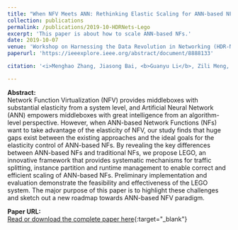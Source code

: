 ```yaml
---
title: "When NFV Meets ANN: Rethinking Elastic Scaling for ANN-based NFs"
collection: publications
permalink: /publications/2019-10-HDRNets-Lego
excerpt: 'This paper is about how to scale ANN-based NFs.'
date: 2019-10-07
venue: 'Workshop on Harnessing the Data Revolution in Networking (HDR-Nets), co-located with ICNP'
paperurl: 'https://ieeexplore.ieee.org/abstract/document/8888133'

citation: '<i>Menghao Zhang, Jiasong Bai, <b>Guanyu Li</b>, Zili Meng, Hongda Li, Hongxin Hu, Mingwei Xu. &quot;When NFV Meets ANN: Rethinking Elastic Scaling for ANN-based NFs&quot;. In The 1st IEEE ICNP Workshop on Harnessing the Data Revolution in Networking (HDR-Nets ''19), October 7, 2019, Chicago, IL, USA.</i>'

---
```

**Abstract:**  
Network Function Virtualization (NFV) provides middleboxes with substantial elasticity from a system level, and Artificial Neural Network (ANN) empowers middleboxes with great intelligence from an algorithm-level perspective. However, when ANN-based Network Functions (NFs) want to take advantage of the elasticity of NFV, our study finds that huge gaps exist between the existing approaches and the ideal goals for the elasticity control of ANN-based NFs. By revealing the key differences between ANN-based NFs and traditional NFs, we propose LEGO, an innovative framework that provides systematic mechanisms for traffic splitting, instance partition and runtime management to enable correct and efficient scaling of ANN-based NFs. Preliminary implementation and evaluation demonstrate the feasibility and effectiveness of the LEGO system. The major purpose of this paper is to highlight these challenges and sketch out a new roadmap towards ANN-based NFV paradigm.

**Paper URL:**  
[Read or download the complete paper here](https://ieeexplore.ieee.org/abstract/document/8888133){:target="\_blank"}
